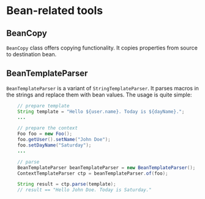# Bean-related tools

## BeanCopy

`BeanCopy` class offers copying functionality. It copies
properties from source to destination bean.

## BeanTemplateParser

`BeanTemplateParser` is a variant of `StringTemplateParser`. It parses macros in the strings and replace them with bean values. The usage is quite simple:

~~~~~ java
    // prepare template
    String template = "Hello ${user.name}. Today is ${dayName}.";
    ...

    // prepare the context
    Foo foo = new Foo();
    foo.getUser().setName("John Doe");
    foo.setDayName("Saturday");
    ...

    // parse
    BeanTemplateParser beanTemplateParser = new BeanTemplateParser();
    ContextTemplateParser ctp = beanTemplateParser.of(foo);

    String result = ctp.parse(template);
    // result == "Hello John Doe. Today is Saturday."
~~~~~

